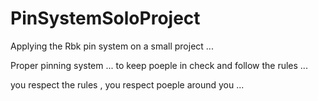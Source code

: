 # PinSystemSoloProject
Applying the Rbk pin system on a small project ... 

Proper pinning system ... to keep poeple in check and follow the rules ...

you respect the rules , you respect poeple around you ...
